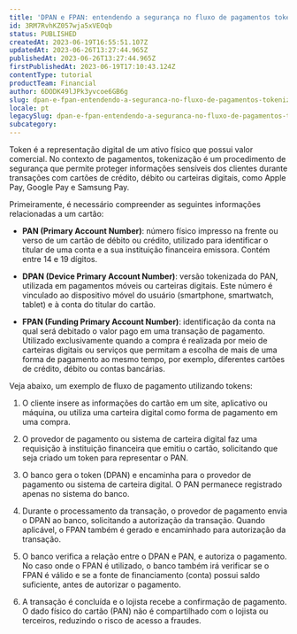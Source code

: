 ```yaml
---
title: 'DPAN e FPAN: entendendo a segurança no fluxo de pagamentos tokenizados online'
id: 3RM7RvhKZ057wja5xVEOqb
status: PUBLISHED
createdAt: 2023-06-19T16:55:51.107Z
updatedAt: 2023-06-26T13:27:44.965Z
publishedAt: 2023-06-26T13:27:44.965Z
firstPublishedAt: 2023-06-19T17:10:43.124Z
contentType: tutorial
productTeam: Financial
author: 6DODK49lJPk3yvcoe6GB6g
slug: dpan-e-fpan-entendendo-a-seguranca-no-fluxo-de-pagamentos-tokenizados-online
locale: pt
legacySlug: dpan-e-fpan-entendendo-a-seguranca-no-fluxo-de-pagamentos-tokenizados-online
subcategory: 
---
```


Token é a representação digital de um ativo físico que possui valor comercial. No contexto de pagamentos, tokenização é um procedimento de segurança que permite proteger informações sensíveis dos clientes durante transações com cartões de crédito, débito ou carteiras digitais, como Apple Pay, Google Pay e Samsung Pay.

Primeiramente, é necessário compreender as seguintes informações relacionadas a um cartão:

- **PAN (Primary Account Number)**: número físico impresso na frente ou verso de um cartão de débito ou crédito, utilizado para identificar o titular de uma conta e a sua instituição financeira emissora. Contém entre 14 e 19 dígitos.

- **DPAN (Device Primary Account Number)**: versão tokenizada do PAN, utilizada em pagamentos móveis ou carteiras digitais. Este número é vinculado ao dispositivo móvel do usuário (smartphone, smartwatch, tablet) e à conta do titular do cartão. 

- **FPAN (Funding Primary Account Number)**: identificação da conta na qual será debitado o valor pago em uma transação de pagamento. Utilizado exclusivamente quando a compra é realizada por meio de carteiras digitais ou serviços que permitam a escolha de mais de uma forma de pagamento ao mesmo tempo, por exemplo, diferentes cartões de crédito, débito ou contas bancárias.

Veja abaixo, um exemplo de fluxo de pagamento utilizando tokens:

1. O cliente insere as informações do cartão em um site, aplicativo ou máquina, ou utiliza uma carteira digital como forma de pagamento em uma compra.

2. O provedor de pagamento ou sistema de carteira digital faz uma requisição à instituição financeira que emitiu o cartão, solicitando que seja criado um token para representar o PAN.

3. O banco gera o token (DPAN) e encaminha para o provedor de pagamento ou sistema de carteira digital. O PAN permanece registrado apenas no sistema do banco.

4. Durante o processamento da transação, o provedor de pagamento envia o DPAN ao banco, solicitando a autorização da transação. Quando aplicável, o FPAN também é gerado e encaminhado para autorização da transação.

5. O banco verifica a relação entre o DPAN e PAN, e autoriza o pagamento. No caso onde o FPAN é utilizado, o banco também irá verificar se o FPAN é válido e se a fonte de financiamento (conta) possui saldo suficiente, antes de autorizar o pagamento. 

6. A transação é concluída e o lojista recebe a confirmação de pagamento. O dado físico do cartão (PAN) não é compartilhado com o lojista ou terceiros, reduzindo o risco de acesso a fraudes.
